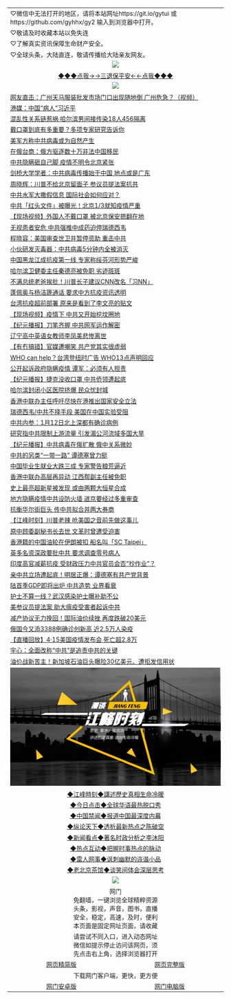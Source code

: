  <table>
<tr>
<td colspan="2" align=left>
♡微信中无法打开的地区，请将本站网址https://git.io/gytui 或 https://github.com/gyhhx/gy2 输入到浏览器中打开。 
 </td>
</tr>
 <tr>
 <td colspan="2" align=left>
♡敬请及时收藏本站以免失连
  <tr>
<td colspan="2" align=left>
♡了解真实资讯保障生命财产安全。
 </td>
   <tr>
<td colspan="2" align=left>
♡全球头条，大陆直连，敬请传播给大陆亲友网友。
 </td>
</tr>

</td>
 </tr>
  <tr>
    <td colspan="2" align=center><img src="https://github.com/gyhhx/image-upload/blob/master/3t%20(1).jpg"></td>
 </tr>
 <tr><td colspan="2" align="center"><a href="https://xfine.casa/oo.aspx?name=ogQuit&key=exgxucyqmkwgvwch&from=gy">◆◆◆点我→→三退保平安←←点我◆◆◆</a></td></tr>
  <tr>
    <td colspan="2" align=center><img src="https://cdn.jsdelivr.net/gh/gyoupiodf/im1/%E7%BD%91%E9%97%A8%E6%96%B0%E9%97%BB1.jpg"></td>
 </tr>

<tr><td colspan="2" align="left"><a href="https://xfine.casa/?name=c1157443&key=exgxucyqmkwgvwch&from=gy">网友直击：广州天马服装批发市场门口出现随地倒  广州危急？（视频）</a></td></tr>
<tr><td colspan="2" align="left"><a href="https://xfine.casa/?name=c1157494&key=exgxucyqmkwgvwch&from=gy">港媒：中国“病人”习近平</a></td></tr>
<tr><td colspan="2" align="left"><a href="https://xfine.casa/?name=c1157473&key=exgxucyqmkwgvwch&from=gy">混乱性关系链惹祸 哈尔滨男间接传染18人456隔离</a></td></tr>
<tr><td colspan="2" align="left"><a href="https://xfine.casa/?name=c1157514&key=exgxucyqmkwgvwch&from=gy">戴口罩到底有多重要？多项专家研究告诉你</a></td></tr>
<tr><td colspan="2" align="left"><a href="https://xfine.casa/?name=c1157511&key=exgxucyqmkwgvwch&from=gy">美军方称中共病毒或为自然产生</a></td></tr>
<tr><td colspan="2" align="left"><a href="https://xfine.casa/?name=c1157526&key=exgxucyqmkwgvwch&from=gy">在俄台商：俄方驱逐数十万非法中国移⺠</a></td></tr>
<tr><td colspan="2" align="left"><a href="https://xfine.casa/?name=c1157529&key=exgxucyqmkwgvwch&from=gy">中共隐瞒砸自己脚 疫情不明令北京紧张</a></td></tr>
<tr><td colspan="2" align="left"><a href="https://xfine.casa/?name=c1157510&key=exgxucyqmkwgvwch&from=gy">剑桥大学学者：中共病毒传播始于中国 地点或是广东</a></td></tr>
<tr><td colspan="2" align="left"><a href="https://xfine.casa/?name=c1157528&key=exgxucyqmkwgvwch&from=gy">周晓辉：川普不给北京留面子 参议员提法案抗共</a></td></tr>
<tr><td colspan="2" align="left"><a href="https://xfine.casa/?name=c1157516&key=exgxucyqmkwgvwch&from=gy">中共水军大撒假信息 国际社会如何应对？</a></td></tr>
<tr><td colspan="2" align="left"><a href="https://xfine.casa/?name=c1157504&key=exgxucyqmkwgvwch&from=gy">中共「红头文件」被曝光！北京1/3就知疫情严重</a></td></tr>
<tr><td colspan="2" align="left"><a href="https://xfine.casa/?name=c1157520&key=exgxucyqmkwgvwch&from=gy">【现场视频】外国人不戴口罩 被北京保安摁翻在地</a></td></tr>
<tr><td colspan="2" align="left"><a href="https://xfine.casa/?name=c1157527&key=exgxucyqmkwgvwch&from=gy">无视患者安危 中共强推中成药迫停瑞德西韦</a></td></tr>
<tr><td colspan="2" align="left"><a href="https://xfine.casa/?name=c1157530&key=exgxucyqmkwgvwch&from=gy">程晓容：美国审查世卫并暂停资助 重击中共</a></td></tr>
<tr><td colspan="2" align="left"><a href="https://xfine.casa/?name=c1157507&key=exgxucyqmkwgvwch&from=gy">小伙研发灭毒器：中共病毒5分钟内全被消灭</a></td></tr>
<tr><td colspan="2" align="left"><a href="https://xfine.casa/?name=c1157512&key=exgxucyqmkwgvwch&from=gy">中国黑龙江成抗疫第一线 专家称绥芬河形势严峻</a></td></tr>
<tr><td colspan="2" align="left"><a href="https://xfine.casa/?name=c1157524&key=exgxucyqmkwgvwch&from=gy">哈尔滨卫健委主任秦德亮被免职 劣迹斑斑</a></td></tr>
<tr><td colspan="2" align="left"><a href="https://xfine.casa/?name=c1157493&key=exgxucyqmkwgvwch&from=gy">不满总统老爸挨批！川普长子建议CNN改名「习NN」</a></td></tr>
<tr><td colspan="2" align="left"><a href="https://xfine.casa/?name=c1157523&key=exgxucyqmkwgvwch&from=gy">蓬佩奥与杨洁篪通话 要求中方抗疫资讯透明</a></td></tr>
<tr><td colspan="2" align="left"><a href="https://xfine.casa/?name=c1157535&key=exgxucyqmkwgvwch&from=gy">台湾抗疫超前部署 原来是看到了李文亮的贴文</a></td></tr>
<tr><td colspan="2" align="left"><a href="https://xfine.casa/?name=c1157519&key=exgxucyqmkwgvwch&from=gy">【现场视频】疫情下 中共又开始挖坟圈地</a></td></tr>
<tr><td colspan="2" align="left"><a href="https://xfine.casa/?name=c1157502&key=exgxucyqmkwgvwch&from=gy">【纪元播报】刀笔齐握 中共网军运作解密</a></td></tr>
<tr><td colspan="2" align="left"><a href="https://xfine.casa/?name=c1157452&key=exgxucyqmkwgvwch&from=gy">辽宁高中英语女教师李凤美悲惨离世</a></td></tr>
<tr><td colspan="2" align="left"><a href="https://xfine.casa/?name=c1157451&key=exgxucyqmkwgvwch&from=gy">【有冇搞错】官媒遭嘲笑 共产党其实很虚弱</a></td></tr>
<tr><td colspan="2" align="left"><a href="https://xfine.casa/?name=c1157536&key=exgxucyqmkwgvwch&from=gy">WHO can help？台湾登纽时广告 WHO13点声明回应</a></td></tr>
<tr><td colspan="2" align="left"><a href="https://xfine.casa/?name=c1157462&key=exgxucyqmkwgvwch&from=gy">公开起诉政府隐瞒疫情 谭军：必须有人担责</a></td></tr>
<tr><td colspan="2" align="left"><a href="https://xfine.casa/?name=c1157522&key=exgxucyqmkwgvwch&from=gy">【纪元播报】捷克没收口罩 中共侨领遭起底</a></td></tr>
<tr><td colspan="2" align="left"><a href="https://xfine.casa/?name=c1157469&key=exgxucyqmkwgvwch&from=gy">哈尔滨封闭小区医院挤爆 民众忧封城</a></td></tr>
<tr><td colspan="2" align="left"><a href="https://xfine.casa/?name=c1157509&key=exgxucyqmkwgvwch&from=gy">香港中联办主任呼吁尽快在港推出国家安全立法</a></td></tr>
<tr><td colspan="2" align="left"><a href="https://xfine.casa/?name=c1157537&key=exgxucyqmkwgvwch&from=gy">瑞德西韦/中共不择手段 美国在中国实验受阻</a></td></tr>
<tr><td colspan="2" align="left"><a href="https://xfine.casa/?name=c1157547&key=exgxucyqmkwgvwch&from=gy">中共内参：1月12日北上深都有确诊病例</a></td></tr>
<tr><td colspan="2" align="left"><a href="https://xfine.casa/?name=c1157539&key=exgxucyqmkwgvwch&from=gy">研究指中共限制上游流量 引发湄公河流域多国大旱</a></td></tr>
<tr><td colspan="2" align="left"><a href="https://xfine.casa/?name=c1157521&key=exgxucyqmkwgvwch&from=gy">【纪元播报】中共病毒在俄扩散 俄中关系微妙</a></td></tr>
<tr><td colspan="2" align="left"><a href="https://xfine.casa/?name=c1157501&key=exgxucyqmkwgvwch&from=gy">中共的另类“一带一路” 谭德塞曾力挺</a></td></tr>
<tr><td colspan="2" align="left"><a href="https://xfine.casa/?name=c1157475&key=exgxucyqmkwgvwch&from=gy">中国毕业生就业大跌三成 专家警告粮荒逼近</a></td></tr>
<tr><td colspan="2" align="left"><a href="https://xfine.casa/?name=c1157450&key=exgxucyqmkwgvwch&from=gy">香港中联办高层再异动 江西帮副主任被免职</a></td></tr>
<tr><td colspan="2" align="left"><a href="https://xfine.casa/?name=c1157513&key=exgxucyqmkwgvwch&from=gy">史上最亮超新星被发现 或由两颗大恒星合成</a></td></tr>
<tr><td colspan="2" align="left"><a href="https://xfine.casa/?name=c1157534&key=exgxucyqmkwgvwch&from=gy">地方隐瞒疫情中共设防火墙 进京要经过多重审查</a></td></tr>
<tr><td colspan="2" align="left"><a href="https://xfine.casa/?name=c1157495&key=exgxucyqmkwgvwch&from=gy">抗衡华尔街巨头 传中共拟合并两大券商</a></td></tr>
<tr><td colspan="2" align="left"><a href="https://xfine.casa/?name=c1157476&key=exgxucyqmkwgvwch&from=gy">【江峰时刻】川普老辣 呛美国之音前先做这事儿</a></td></tr>
<tr><td colspan="2" align="left"><a href="https://xfine.casa/?name=c1157463&key=exgxucyqmkwgvwch&from=gy">原中顾委副秘书长去世 文革时曾遭受迫害</a></td></tr>
<tr><td colspan="2" align="left"><a href="https://xfine.casa/?name=c1157496&key=exgxucyqmkwgvwch&from=gy">香港籍的中国油轮在伊朗被扣 船名叫「SC Taipei」</a></td></tr>
<tr><td colspan="2" align="left"><a href="https://xfine.casa/?name=c1157454&key=exgxucyqmkwgvwch&from=gy">英多名资深政要批中共 要求调查零号病人</a></td></tr>
<tr><td colspan="2" align="left"><a href="https://xfine.casa/?name=c1157497&key=exgxucyqmkwgvwch&from=gy">印度高官减薪抗疫 受财政压力中共官员会否“抄作业”？</a></td></tr>
<tr><td colspan="2" align="left"><a href="https://xfine.casa/?name=c1157491&key=exgxucyqmkwgvwch&from=gy">亲中共立场遭起底！明居正爆：谭德塞有共产党背景</a></td></tr>
<tr><td colspan="2" align="left"><a href="https://xfine.casa/?name=c1157464&key=exgxucyqmkwgvwch&from=gy">陆首季GDP即将出炉 中共造势 业界看衰</a></td></tr>
<tr><td colspan="2" align="left"><a href="https://xfine.casa/?name=c1157455&key=exgxucyqmkwgvwch&from=gy">护士不算一线？武汉感染护士曝补助不公</a></td></tr>
<tr><td colspan="2" align="left"><a href="https://xfine.casa/?name=c1157525&key=exgxucyqmkwgvwch&from=gy">美参议员提法案 助大瘟疫受害者起诉中共</a></td></tr>
<tr><td colspan="2" align="left"><a href="https://xfine.casa/?name=c1157447&key=exgxucyqmkwgvwch&from=gy">减产协议无力挽回！国际油价续挫 再度跌破20美元</a></td></tr>
<tr><td colspan="2" align="left"><a href="https://xfine.casa/?name=c1157515&key=exgxucyqmkwgvwch&from=gy">俄国今又添3388例确诊创新高 近2.5万人染疫</a></td></tr>
<tr><td colspan="2" align="left"><a href="https://xfine.casa/?name=c1157518&key=exgxucyqmkwgvwch&from=gy">【直播回放】4·15美国疫情发布会 死亡超2.8万</a></td></tr>
<tr><td colspan="2" align="left"><a href="https://xfine.casa/?name=c1157466&key=exgxucyqmkwgvwch&from=gy">宇心：全面改称“中共”是追责中共的关键</a></td></tr>
<tr><td colspan="2" align="left"><a href="https://xfine.casa/?name=c1157448&key=exgxucyqmkwgvwch&from=gy">油价战新苦主！新加坡石油巨头曝险30亿美元、遭拒发信用状</a></td></tr>

 <tr>
   <td colspan="2" align=center><img src="https://github.com/gyoupiodf/im1/blob/master/jf-1.jpg"></td>
  </tr>
   <tr>
   <td colspan="2" align=center> 
<a href="https://xfine.casa/oo.aspx?name=c922850&key=exgxucyqmkwgvwch&from=gy&tag=9877">◆江峰時刻◆講述歷史真相生命冷暖</a><br/>
    </td>
  </tr>
   <tr>
   <td colspan="2" align=center> 
<a href="https://xfine.casa/oo.aspx?name=c816850&key=exgxucyqmkwgvwch&from=gy&tag=9877">◆今日点击◆全球华语最热脱口秀</a><br/>
    </td>
  </tr>
  <tr>
  <td colspan="2" align=center>
<a href="https://xfine.casa/oo.aspx?name=c816860&key=exgxucyqmkwgvwch&from=gy&tag=99733110">◆中国禁闻◆报道中国最深度内幕</a><br/>
   </tr>
  <tr>
     <td colspan="2" align=center>
<a href="https://xfine.casa/oo.aspx?name=c816855&key=exgxucyqmkwgvwch&from=gy&tag=997110">◆纵论天下◆透析最新热点之陈破空</a><br/>
   </tr>
   <tr>
      <td colspan="2" align=center>
<a href="https://xfine.casa/oo.aspx?name=c838308&key=exgxucyqmkwgvwch&from=gy&tag=9973110">◆新闻看点◆著名时政分析之李沐阳</a><br/>
   </tr>
   <tr>
     <td colspan="2" align=center>
<a href="https://xfine.casa/oo.aspx?name=c816852&key=exgxucyqmkwgvwch&from=gy&tag=9733110">◆热点互动◆把握时事热点的脉动</a><br/>
   </tr>
   <tr>
      <td colspan="2" align=center>
<a href="https://xfine.casa/oo.aspx?name=c816694&key=exgxucyqmkwgvwch&from=gy&tag=93310">◆雷人网事◆讽刺幽默的诙谐小品</a><br/>
   </tr>
   <tr>
    <td colspan="2" align=center>
<a href="https://xfine.casa/oo.aspx?name=c816650&key=exgxucyqmkwgvwch&from=gy&tag=9973110">◆老北京茶馆◆谈笑间体会深层思考</a><br/>
   </tr>
 <tr>
    <td colspan="2" align="center"><img src="https://gitlab.com/ogate2/up/raw/master/_/oGate65.jpg"/></td>
  </tr>
  <tr>
    <td colspan="2" align="center">网门<br/>免翻墙，一键浏览全球精粹资源<br/>头条，影视，声音，图书，直播<br/>安全，稳定，高速，及时，便利<br/>本页面是固定网址页面，请收藏</td>
  <tr>
  <tr>
    <td colspan="2" align="center">请尝试不同入口，进入动态网址<br/>微信如提示停止访问该网页，须<br/>先点击右上角，选择浏览器打开</td>
  <tr>  
  <tr>
    <td align="center"><a href="https://gitcdn.xyz/repo/otiny/up/master/show002.htm">网页精简版</a></td>
    <td align="center"><a href="https://gitcdn.xyz/repo/otiny/up/master/show001.htm">网页完整版</a></td>
  </tr>
  <tr>
    <td colspan="2" align="center">下载网门客户端，更快，更方便</td>
  <tr>
  <tr>
    <td align="center"><a href="https://raw.githubusercontent.com/opipe/up/master/oGatea.apk">网门安卓版</a></td>
    <td align="center"><a href="https://raw.githubusercontent.com/opipe/up/master/oGate.zip">网门电脑版</a></td>
  </tr>
</table>
